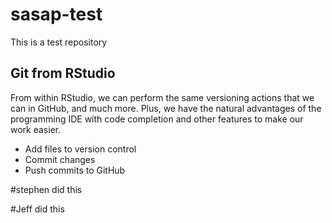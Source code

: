 # sasap-test
This is a test repository
## Git from RStudio

From within RStudio, we can perform the same versioning actions that we can
in GitHub, and much more.  Plus, we have the natural advantages of the 
programming IDE with code completion and other features to make our work
easier.

- Add files to version control
- Commit changes
- Push commits to GitHub

#stephen did this

#Jeff did this
